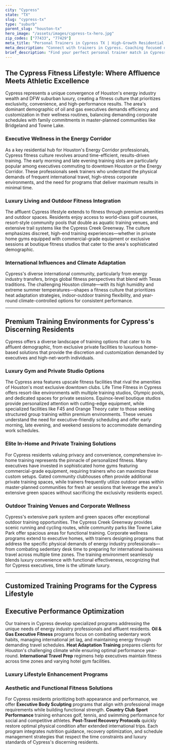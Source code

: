```yaml
---
city: "Cypress"
state: "TX"
slug: "cypress-tx"
type: "suburb"
parent_slug: "houston-tx"
hero_image: "/assets/images/cypress-tx-hero.jpg"
zip_codes: ["77433", "77429"]
meta_title: "Personal Trainers in Cypress TX | High-Growth Residential & Family Fitness"
meta_description: "Connect with trainers in Cypress. Coaching focused on master-planned community amenities, new home gyms, and family sports conditioning."
brief_description: "Find your perfect personal trainer match in Cypress, TX. Our elite service connects you with certified fitness professionals who understand the demanding schedules of oil and gas executives, the luxury standards of affluent DFW living, and the unique challenges of training in Houston's intense heat. Whether you need in-home sessions, private gym access, or specialized programming for international travel preparation, we match you with trainers who align with your lifestyle goals. Stop wasting time with generic fitness solutions and start achieving transformative results with a trainer tailored specifically for Cypress's discerning residents."
---
```

## The Cypress Fitness Lifestyle: Where Affluence Meets Athletic Excellence

Cypress represents a unique convergence of Houston's energy industry wealth and DFW suburban luxury, creating a fitness culture that prioritizes exclusivity, convenience, and high-performance results. The area's dominant demographic of oil and gas executives demands efficiency and customization in their wellness routines, balancing demanding corporate schedules with family commitments in master-planned communities like Bridgeland and Towne Lake.

### Executive Wellness in the Energy Corridor

As a key residential hub for Houston's Energy Corridor professionals, Cypress fitness culture revolves around time-efficient, results-driven training. The early morning and late evening training slots are particularly popular among executives commuting to downtown Houston or the Energy Corridor. These professionals seek trainers who understand the physical demands of frequent international travel, high-stress corporate environments, and the need for programs that deliver maximum results in minimal time.

### Luxury Living and Outdoor Fitness Integration

The affluent Cypress lifestyle extends to fitness through premium amenities and outdoor spaces. Residents enjoy access to world-class golf courses, resort-style community pools that double as aquatic training venues, and extensive trail systems like the Cypress Creek Greenway. The culture emphasizes discreet, high-end training experiences—whether in private home gyms equipped with commercial-grade equipment or exclusive sessions at boutique fitness studios that cater to the area's sophisticated demographic.

### International Influences and Climate Adaptation

Cypress's diverse international community, particularly from energy industry transfers, brings global fitness perspectives that blend with Texas traditions. The challenging Houston climate—with its high humidity and extreme summer temperatures—shapes a fitness culture that prioritizes heat adaptation strategies, indoor-outdoor training flexibility, and year-round climate-controlled options for consistent performance.

---

## Premium Training Environments for Cypress's Discerning Residents

Cypress offers a diverse landscape of training options that cater to its affluent demographic, from exclusive private facilities to luxurious home-based solutions that provide the discretion and customization demanded by executives and high-net-worth individuals.

### Luxury Gym and Private Studio Options

The Cypress area features upscale fitness facilities that rival the amenities of Houston's most exclusive downtown clubs. Life Time Fitness in Cypress offers resort-like environments with multiple training studios, Olympic pools, and dedicated spaces for private sessions. Equinox-level boutique studios provide personalized attention with cutting-edge equipment, while specialized facilities like F45 and Orange Theory cater to those seeking structured group training within premium environments. These venues understand the need for executive-friendly scheduling and offer early morning, late evening, and weekend sessions to accommodate demanding work schedules.

### Elite In-Home and Private Training Solutions

For Cypress residents valuing privacy and convenience, comprehensive in-home training represents the pinnacle of personalized fitness. Many executives have invested in sophisticated home gyms featuring commercial-grade equipment, requiring trainers who can maximize these custom setups. Gated community clubhouses often provide additional private training spaces, while trainers frequently utilize outdoor areas within master-planned communities for fresh air sessions that leverage the area's extensive green spaces without sacrificing the exclusivity residents expect.

### Outdoor Training Venues and Corporate Wellness

Cypress's extensive park system and green spaces offer exceptional outdoor training opportunities. The Cypress Creek Greenway provides scenic running and cycling routes, while community parks like Towne Lake Park offer spacious areas for functional training. Corporate wellness programs extend to executive homes, with trainers designing programs that address the specific physical demands of energy industry professionals—from combating sedentary desk time to preparing for international business travel across multiple time zones. The training environment seamlessly blends luxury convenience with functional effectiveness, recognizing that for Cypress executives, time is the ultimate luxury.

---

## Customized Training Programs for the Cypress Lifestyle

## Executive Performance Optimization

Our trainers in Cypress develop specialized programs addressing the unique needs of energy industry professionals and affluent residents. **Oil & Gas Executive Fitness** programs focus on combating sedentary work habits, managing international jet lag, and maintaining energy through demanding travel schedules. **Heat Adaptation Training** prepares clients for Houston's challenging climate while ensuring optimal performance year-round. **International Travel Prep** regimens help executives maintain fitness across time zones and varying hotel gym facilities.

### Luxury Lifestyle Enhancement Programs

### Aesthetic and Functional Fitness Solutions

For Cypress residents prioritizing both appearance and performance, we offer **Executive Body Sculpting** programs that align with professional image requirements while building functional strength. **Country Club Sport Performance** training enhances golf, tennis, and swimming performance for social and competitive athletes. **Post-Travel Recovery Protocols** quickly restore optimal physical condition after extended international trips. Each program integrates nutrition guidance, recovery optimization, and schedule management strategies that respect the time constraints and luxury standards of Cypress's discerning residents.